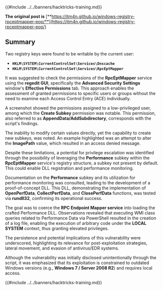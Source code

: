 {{#include ../../banners/hacktricks-training.md}}

**The original post is** [**https://itm4n.github.io/windows-registry-rpceptmapper-eop/**](https://itm4n.github.io/windows-registry-rpceptmapper-eop/)

## Summary

Two registry keys were found to be writable by the current user:

- **`HKLM\SYSTEM\CurrentControlSet\Services\Dnscache`**
- **`HKLM\SYSTEM\CurrentControlSet\Services\RpcEptMapper`**

It was suggested to check the permissions of the **RpcEptMapper** service using the **regedit GUI**, specifically the **Advanced Security Settings** window's **Effective Permissions** tab. This approach enables the assessment of granted permissions to specific users or groups without the need to examine each Access Control Entry (ACE) individually.

A screenshot showed the permissions assigned to a low-privileged user, among which the **Create Subkey** permission was notable. This permission, also referred to as **AppendData/AddSubdirectory**, corresponds with the script's findings.

The inability to modify certain values directly, yet the capability to create new subkeys, was noted. An example highlighted was an attempt to alter the **ImagePath** value, which resulted in an access denied message.

Despite these limitations, a potential for privilege escalation was identified through the possibility of leveraging the **Performance** subkey within the **RpcEptMapper** service's registry structure, a subkey not present by default. This could enable DLL registration and performance monitoring.

Documentation on the **Performance** subkey and its utilization for performance monitoring was consulted, leading to the development of a proof-of-concept DLL. This DLL, demonstrating the implementation of **OpenPerfData**, **CollectPerfData**, and **ClosePerfData** functions, was tested via **rundll32**, confirming its operational success.

The goal was to coerce the **RPC Endpoint Mapper service** into loading the crafted Performance DLL. Observations revealed that executing WMI class queries related to Performance Data via PowerShell resulted in the creation of a log file, enabling the execution of arbitrary code under the **LOCAL SYSTEM** context, thus granting elevated privileges.

The persistence and potential implications of this vulnerability were underscored, highlighting its relevance for post-exploitation strategies, lateral movement, and evasion of antivirus/EDR systems.

Although the vulnerability was initially disclosed unintentionally through the script, it was emphasized that its exploitation is constrained to outdated Windows versions (e.g., **Windows 7 / Server 2008 R2**) and requires local access.

{{#include ../../banners/hacktricks-training.md}}
